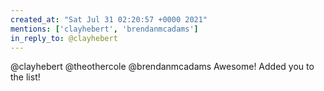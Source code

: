 ```yaml
---
created_at: "Sat Jul 31 02:20:57 +0000 2021"
mentions: ['clayhebert', 'brendanmcadams']
in_reply_to: @clayhebert
---
```


@clayhebert @theothercole @brendanmcadams Awesome! Added you to the list!